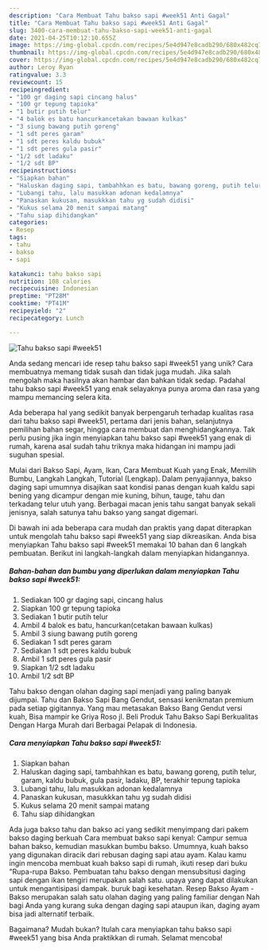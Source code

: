 ```yaml
---
description: "Cara Membuat Tahu bakso sapi #week51 Anti Gagal"
title: "Cara Membuat Tahu bakso sapi #week51 Anti Gagal"
slug: 3400-cara-membuat-tahu-bakso-sapi-week51-anti-gagal
date: 2021-04-25T10:12:10.655Z
image: https://img-global.cpcdn.com/recipes/5e4d947e8cadb290/680x482cq70/tahu-bakso-sapi-week51-foto-resep-utama.jpg
thumbnail: https://img-global.cpcdn.com/recipes/5e4d947e8cadb290/680x482cq70/tahu-bakso-sapi-week51-foto-resep-utama.jpg
cover: https://img-global.cpcdn.com/recipes/5e4d947e8cadb290/680x482cq70/tahu-bakso-sapi-week51-foto-resep-utama.jpg
author: Leroy Ryan
ratingvalue: 3.3
reviewcount: 15
recipeingredient:
- "100 gr daging sapi cincang halus"
- "100 gr tepung tapioka"
- "1 butir putih telur"
- "4 balok es batu hancurkancetakan bawaan kulkas"
- "3 siung bawang putih goreng"
- "1 sdt peres garam"
- "1 sdt peres kaldu bubuk"
- "1 sdt peres gula pasir"
- "1/2 sdt ladaku"
- "1/2 sdt BP"
recipeinstructions:
- "Siapkan bahan"
- "Haluskan daging sapi, tambahhkan es batu, bawang goreng, putih telur, garam, kaldu bubuk, gula pasir, ladaku, BP, terakhir tepung tapioka"
- "Lubangi tahu, lalu masukkan adonan kedalamnya"
- "Panaskan kukusan, masukkkan tahu yg sudah didisi"
- "Kukus selama 20 menit sampai matang"
- "Tahu siap dihidangkan"
categories:
- Resep
tags:
- tahu
- bakso
- sapi

katakunci: tahu bakso sapi 
nutrition: 108 calories
recipecuisine: Indonesian
preptime: "PT28M"
cooktime: "PT41M"
recipeyield: "2"
recipecategory: Lunch

---
```



![Tahu bakso sapi #week51](https://img-global.cpcdn.com/recipes/5e4d947e8cadb290/680x482cq70/tahu-bakso-sapi-week51-foto-resep-utama.jpg)

Anda sedang mencari ide resep tahu bakso sapi #week51 yang unik? Cara membuatnya memang tidak susah dan tidak juga mudah. Jika salah mengolah maka hasilnya akan hambar dan bahkan tidak sedap. Padahal tahu bakso sapi #week51 yang enak selayaknya punya aroma dan rasa yang mampu memancing selera kita.

Ada beberapa hal yang sedikit banyak berpengaruh terhadap kualitas rasa dari tahu bakso sapi #week51, pertama dari jenis bahan, selanjutnya pemilihan bahan segar, hingga cara membuat dan menghidangkannya. Tak perlu pusing jika ingin menyiapkan tahu bakso sapi #week51 yang enak di rumah, karena asal sudah tahu triknya maka hidangan ini mampu jadi suguhan spesial.

Mulai dari Bakso Sapi, Ayam, Ikan, Cara Membuat Kuah yang Enak, Memilih Bumbu, Langkah Langkah, Tutorial (Lengkap). Dalam penyajiannya, bakso daging sapi umumnya disajikan saat kondisi panas dengan kuah kaldu sapi bening yang dicampur dengan mie kuning, bihun, tauge, tahu dan terkadang telur utuh yang. Berbagai macan jenis tahu sangat banyak sekali jenisnya, salah satunya tahu bakso yang sangat digemari.


Di bawah ini ada beberapa cara mudah dan praktis yang dapat diterapkan untuk mengolah tahu bakso sapi #week51 yang siap dikreasikan. Anda bisa menyiapkan Tahu bakso sapi #week51 memakai 10 bahan dan 6 langkah pembuatan. Berikut ini langkah-langkah dalam menyiapkan hidangannya.

<!--inarticleads1-->

##### Bahan-bahan dan bumbu yang diperlukan dalam menyiapkan Tahu bakso sapi #week51:

1. Sediakan 100 gr daging sapi, cincang halus
1. Siapkan 100 gr tepung tapioka
1. Sediakan 1 butir putih telur
1. Ambil 4 balok es batu, hancurkan(cetakan bawaan kulkas)
1. Ambil 3 siung bawang putih goreng
1. Sediakan 1 sdt peres garam
1. Sediakan 1 sdt peres kaldu bubuk
1. Ambil 1 sdt peres gula pasir
1. Siapkan 1/2 sdt ladaku
1. Ambil 1/2 sdt BP


Tahu bakso dengan olahan daging sapi menjadi yang paling banyak dijumpai. Tahu dan Bakso Sapi Bang Gendut, sensasi kenikmatan premium pada setiap gigitannya. Yang mau metasakan Bakso Bang Gendut versi kuah, Bisa mampir ke Griya Roso jl. Beli Produk Tahu Bakso Sapi Berkualitas Dengan Harga Murah dari Berbagai Pelapak di Indonesia. 

<!--inarticleads2-->

##### Cara menyiapkan Tahu bakso sapi #week51:

1. Siapkan bahan
1. Haluskan daging sapi, tambahhkan es batu, bawang goreng, putih telur, garam, kaldu bubuk, gula pasir, ladaku, BP, terakhir tepung tapioka
1. Lubangi tahu, lalu masukkan adonan kedalamnya
1. Panaskan kukusan, masukkkan tahu yg sudah didisi
1. Kukus selama 20 menit sampai matang
1. Tahu siap dihidangkan


Ada juga bakso tahu dan bakso aci yang sedikit menyimpang dari pakem bakso daging berkuah Cara membuat bakso sapi kenyal: Campur semua bahan bakso, kemudian masukkan bumbu bakso. Umumnya, kuah bakso yang digunakan diracik dari rebusan daging sapi atau ayam. Kalau kamu ingin mencoba membuat kuah bakso sapi di rumah, ikuti resep dari buku &#34;Rupa-rupa Bakso. Pembuatan tahu bakso dengan mensubsitusi daging sapi dengan ikan tengiri merupakan salah satu. upaya yang dapat dilakukan untuk mengantisipasi dampak. buruk bagi kesehatan. Resep Bakso Ayam - Bakso merupakan salah satu olahan daging yang paling familiar dengan Nah bagi Anda yang kurang suka dengan daging sapi ataupun ikan, daging ayam bisa jadi alternatif terbaik. 

Bagaimana? Mudah bukan? Itulah cara menyiapkan tahu bakso sapi #week51 yang bisa Anda praktikkan di rumah. Selamat mencoba!

